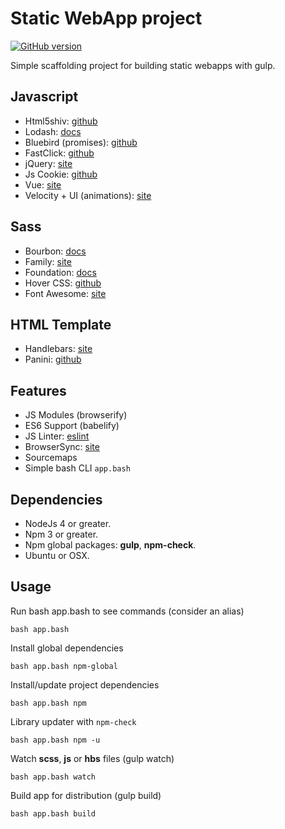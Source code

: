 Static WebApp project
=======================

[![GitHub version](https://badge.fury.io/gh/npulidom%2Fstatic-webapp.svg)](https://badge.fury.io/gh/npulidom%2Fstatic-webapp)

Simple scaffolding project for building static webapps with gulp.

## Javascript

- Html5shiv:  [github](https://github.com/aFarkas/html5shiv)
- Lodash:  [docs](https://lodash.com/docs)
- Bluebird (promises):  [github](https://github.com/petkaantonov/bluebird)
- FastClick:  [github](https://github.com/ftlabs/fastclick)
- jQuery:  [site](https://jquery.com/)
- Js Cookie:  [github](https://github.com/js-cookie/js-cookie)
- Vue:  [site](https://vuejs.org/)
- Velocity + UI (animations):  [site](https://julian.com/)

## Sass

- Bourbon:  [docs](http://bourbon.io/docs/)
- Family:  [site](https://lukyvj.github.io/family.scss/)
- Foundation:  [docs](http://foundation.zurb.com/sites/docs/)
- Hover CSS:  [github](http://ianlunn.github.io/Hover/)
- Font Awesome:  [site](http://fontawesome.io/)

## HTML Template

- Handlebars: [site](http://handlebarsjs.com/)
- Panini: [github](https://github.com/zurb/panini)

## Features

- JS Modules (browserify)
- ES6 Support (babelify)
- JS Linter: [eslint](http://eslint.org/)
- BrowserSync: [site](https://www.browsersync.io/)
- Sourcemaps
- Simple bash CLI `app.bash`

## Dependencies

- NodeJs 4 or greater.
- Npm 3 or greater.
- Npm global packages: **gulp**, **npm-check**.
- Ubuntu or OSX.

## Usage

Run bash app.bash to see commands (consider an alias)
```
bash app.bash
```

Install global dependencies
```
bash app.bash npm-global
```

Install/update project dependencies
```
bash app.bash npm
```

Library updater with `npm-check`
```
bash app.bash npm -u
```

Watch **scss**, **js** or **hbs** files (gulp watch)
```
bash app.bash watch
```

Build app for distribution (gulp build)
```
bash app.bash build
```
